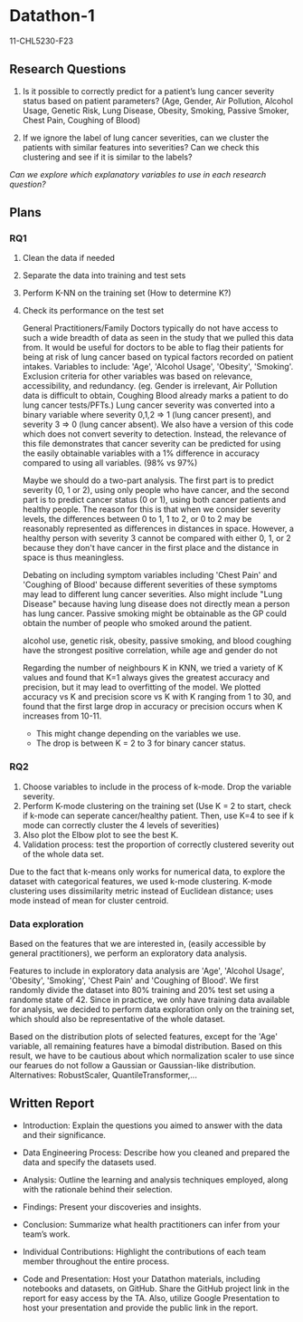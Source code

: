 # Datathon-1
11-CHL5230-F23

## Research Questions

1. Is it possible to correctly predict for a patient’s lung cancer severity status based on patient parameters? (Age, Gender, Air Pollution, Alcohol Usage, Genetic Risk, Lung Disease, Obesity, Smoking, Passive Smoker, Chest Pain, Coughing of Blood)

2. If we ignore the label of lung cancer severities, can we cluster the patients with similar features into severities? Can we check this clustering and see if it is similar to the labels?

*Can we explore which explanatory variables to use in each research question?*

## Plans

### RQ1
1. Clean the data if needed
2. Separate the data into training and test sets
3. Perform K-NN on the training set (How to determine K?)
4. Check its performance on the test set

   General Practitioners/Family Doctors typically do not have access to such a wide breadth of data as seen in the study that we pulled this data from. It would be useful for doctors to be able to flag their patients for being at risk of lung cancer based on typical factors recorded on patient intakes. Variables to include: 'Age', 'Alcohol Usage', 'Obesity', 'Smoking'. Exclusion criteria for other variables was based on relevance, accessibility, and redundancy. (eg. Gender is irrelevant, Air Pollution data is difficult to obtain, Coughing Blood already marks a patient to do lung cancer tests/PFTs.) Lung cancer severity was converted into a binary variable where severity 0,1,2 => 1 (lung cancer present), and severity 3 => 0 (lung cancer absent). We also have a version of this code which does not convert severity to detection. Instead, the relevance of this file demonstrates that cancer severity can be predicted for using the easily obtainable variables with a 1% difference in accuracy compared to using all variables. (98% vs 97%)

   Maybe we should do a two-part analysis. The first part is to predict severity (0, 1 or 2), using only people who have cancer, and the second part is to predict cancer status (0 or 1), using both cancer patients and healthy people. The reason for this is that when we consider severity levels, the differences between 0 to 1, 1 to 2, or 0 to 2 may be reasonably represented as differences in distances in space. However, a healthy person with severity 3 cannot be compared with either 0, 1, or 2 because they don't have cancer in the first place and the distance in space is thus meaningless.

   Debating on including symptom variables including 'Chest Pain' and 'Coughing of Blood' because different severities of these symptoms may lead to different lung cancer severities. Also might include "Lung Disease" because having lung disease does not directly mean a person has lung cancer. Passive smoking might be obtainable as the GP could obtain the number of people who smoked around the patient.

   alcohol use, genetic risk, obesity, passive smoking, and blood coughing have the strongest positive correlation, while age and gender do not

   Regarding the number of neighbours K in KNN, we tried a variety of K values and found that K=1 always gives the greatest accuracy and precision, but it may lead to overfitting of the model. We plotted accuracy vs K and precision score vs K with K ranging from 1 to 30, and found that the first large drop in accuracy or precision occurs when K increases from 10-11.

   * This might change depending on the variables we use.
   * The drop is between K = 2 to 3 for binary cancer status.

### RQ2
1. Choose variables to include in the process of k-mode. Drop the variable severity.
2. Perform K-mode clustering on the training set (Use K = 2 to start, check if k-mode can seperate cancer/healthy patient. Then, use K=4 to see if k mode can correctly cluster the 4 levels of severities)
3. Also plot the Elbow plot to see the best K.
4. Validation process: test the proportion of correctly clustered severity out of the whole data set.

Due to the fact that k-means only works for numerical data, to explore the dataset with categorical features, we used k-mode clustering. K-mode clustering uses dissimilarity metric instead of Euclidean distance; uses mode instead of mean for cluster centroid.

### Data exploration

Based on the features that we are interested in, (easily accessible by general practitioners), we perform an exploratory data analysis. 

Features to include in exploratory data analysis are 'Age', 'Alcohol Usage', 'Obesity', 'Smoking', 'Chest Pain' and 'Coughing of Blood'.
We first randomly divide the dataset into 80% training and 20% test set using a randome state of 42. Since in practice, we only have training data available for analysis, we decided to perform data exploration only on the training set, which should also be representative of the whole dataset. 

Based on the distribution plots of selected features, except for the 'Age' variable, all remaining features have a bimodal distribution. Based on this result, we have to be cautious about which normalization scaler to use since our fearues do not follow a Gaussian or Gaussian-like distribution. Alternatives: RobustScaler, QuantileTransformer,... 


## Written Report

- Introduction: Explain the questions you aimed to answer with the data and their significance.

- Data Engineering Process: Describe how you cleaned and prepared the data and specify the datasets used.

- Analysis: Outline the learning and analysis techniques employed, along with the rationale behind their selection.

- Findings: Present your discoveries and insights.

- Conclusion: Summarize what health practitioners can infer from your team’s work.

- Individual Contributions: Highlight the contributions of each team member throughout the entire process.

- Code and Presentation: Host your Datathon materials, including notebooks and datasets, on GitHub. Share the GitHub project link in the report for easy access by the TA. Also, utilize Google Presentation to host your presentation and provide the public link in the report.

